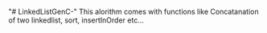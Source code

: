 "# LinkedListGenC-" 
This alorithm comes with functions like Concatanation of two linkedlist, sort, insertInOrder etc...
